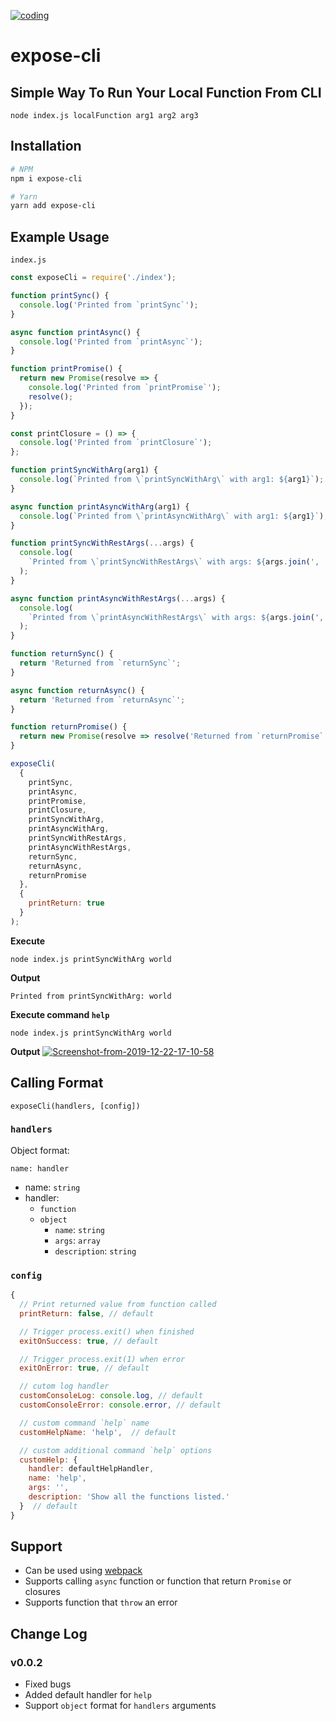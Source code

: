 <a href="https://imgbb.com/"><img src="https://i.ibb.co/cctCBkx/coding.png" alt="coding" border="0"></a> 

# expose-cli

## Simple Way To Run Your Local Function From CLI

`node index.js localFunction arg1 arg2 arg3`

## Installation

```bash
# NPM
npm i expose-cli

# Yarn
yarn add expose-cli
```

## Example Usage

`index.js`

```javascript
const exposeCli = require('./index');

function printSync() {
  console.log('Printed from `printSync`');
}

async function printAsync() {
  console.log('Printed from `printAsync`');
}

function printPromise() {
  return new Promise(resolve => {
    console.log('Printed from `printPromise`');
    resolve();
  });
}

const printClosure = () => {
  console.log('Printed from `printClosure`');
};

function printSyncWithArg(arg1) {
  console.log(`Printed from \`printSyncWithArg\` with arg1: ${arg1}`);
}

async function printAsyncWithArg(arg1) {
  console.log(`Printed from \`printAsyncWithArg\` with arg1: ${arg1}`);
}

function printSyncWithRestArgs(...args) {
  console.log(
    `Printed from \`printSyncWithRestArgs\` with args: ${args.join(', ')}`
  );
}

async function printAsyncWithRestArgs(...args) {
  console.log(
    `Printed from \`printAsyncWithRestArgs\` with args: ${args.join(', ')}`
  );
}

function returnSync() {
  return 'Returned from `returnSync`';
}

async function returnAsync() {
  return 'Returned from `returnAsync`';
}

function returnPromise() {
  return new Promise(resolve => resolve('Returned from `returnPromise`'));
}

exposeCli(
  {
    printSync,
    printAsync,
    printPromise,
    printClosure,
    printSyncWithArg,
    printAsyncWithArg,
    printSyncWithRestArgs,
    printAsyncWithRestArgs,
    returnSync,
    returnAsync,
    returnPromise
  },
  {
    printReturn: true
  }
);

```

**Execute**

`node index.js printSyncWithArg world`

**Output**

`Printed from printSyncWithArg: world`

**Execute command `help`**

`node index.js printSyncWithArg world`

**Output**
<a href="https://imgbb.com/"><img src="https://i.ibb.co/DKtHMRm/Screenshot-from-2019-12-22-17-10-58.png" alt="Screenshot-from-2019-12-22-17-10-58" border="0"></a>

## Calling Format

`exposeCli(handlers, [config])`

### `handlers`

Object format:

`name: handler`

- name: `string`
- handler:
  - `function`
  - `object`
    - `name`: `string`
    - `args`: `array`
    - `description`: `string`

### `config`

```javascript
{
  // Print returned value from function called
  printReturn: false, // default

  // Trigger process.exit() when finished
  exitOnSuccess: true, // default

  // Trigger process.exit(1) when error
  exitOnError: true, // default

  // cutom log handler
  customConsoleLog: console.log, // default
  customConsoleError: console.error, // default

  // custom command `help` name
  customHelpName: 'help',  // default

  // custom additional command `help` options
  customHelp: {
    handler: defaultHelpHandler,
    name: 'help',
    args: '',
    description: 'Show all the functions listed.'
  }  // default
}
```

## Support

- Can be used using [webpack](https://github.com/webpack/webpack)
- Supports calling `async` function or function that return `Promise` or closures
- Supports function that `throw` an error

## Change Log

### v0.0.2

- Fixed bugs
- Added default handler for `help`
- Support `object` format for `handlers` arguments
